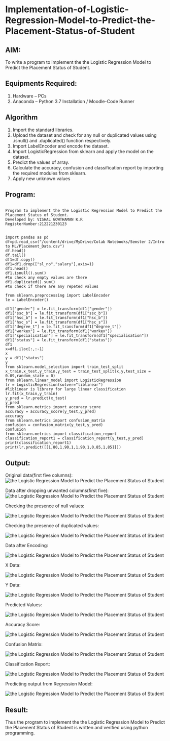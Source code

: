 # Implementation-of-Logistic-Regression-Model-to-Predict-the-Placement-Status-of-Student

## AIM:
To write a program to implement the the Logistic Regression Model to Predict the Placement Status of Student.

## Equipments Required:
1. Hardware – PCs
2. Anaconda – Python 3.7 Installation / Moodle-Code Runner

## Algorithm
1. Import the standard libraries.
2. Upload the dataset and check for any null or duplicated values using .isnull() and .duplicated() function respectively.
3. Import LabelEncoder and encode the dataset.
4. Import LogisticRegression from sklearn and apply the model on the dataset.
5. Predict the values of array.
6. Calculate the accuracy, confusion and classification report by importing the required modules from sklearn.
7. Apply new unknown values


## Program:
```

Program to implement the the Logistic Regression Model to Predict the Placement Status of Student.
Developed by: VISHAL GOWTHAMAN K.R
RegisterNumber:212221230123


import pandas as pd
df=pd.read_csv("/content/drive/MyDrive/Colab Notebooks/Semster 2/Intro to ML/Placement_Data.csv")
df.head()
df.tail()
df1=df.copy()
df1=df1.drop(["sl_no","salary"],axis=1)
df1.head()
df1.isnull().sum()
#to check any empty values are there
df1.duplicated().sum()
#to check if there are any repeted values

from sklearn.preprocessing import LabelEncoder
le = LabelEncoder()

df1["gender"] = le.fit_transform(df1["gender"])
df1["ssc_b"] = le.fit_transform(df1["ssc_b"])
df1["hsc_b"] = le.fit_transform(df1["hsc_b"])
df1["hsc_s"] = le.fit_transform(df1["hsc_s"])
df1["degree_t"] = le.fit_transform(df1["degree_t"])
df1["workex"] = le.fit_transform(df1["workex"])
df1["specialisation"] = le.fit_transform(df1["specialisation"])
df1["status"] = le.fit_transform(df1["status"])
df1
x=df1.iloc[:,:-1]
x
y = df1["status"]
y
from sklearn.model_selection import train_test_split
x_train,x_test,y_train,y_test = train_test_split(x,y,test_size = 0.09,random_state = 0)
from sklearn.linear_model import LogisticRegression
lr = LogisticRegression(solver="liblinear")
#liblinear is library for large linear classification
lr.fit(x_train,y_train)
y_pred = lr.predict(x_test)
y_pred
from sklearn.metrics import accuracy_score
accuracy = accuracy_score(y_test,y_pred)
accuracy
from sklearn.metrics import confusion_matrix
confusion = confusion_matrix(y_test,y_pred)
confusion
from sklearn.metrics import classification_report
classification_report1 = classification_report(y_test,y_pred)
print(classification_report1)
print(lr.predict([[1,80,1,90,1,1,90,1,0,85,1,85]]))
```

## Output:


Original data(first five columns):
![the Logistic Regression Model to Predict the Placement Status of Student](https://github.com/VishalGowthaman/Implementation-of-Logistic-Regression-Model-to-Predict-the-Placement-Status-of-Student/blob/main/s1.png)

Data after dropping unwanted columns(first five):
![the Logistic Regression Model to Predict the Placement Status of Student](https://github.com/VishalGowthaman/Implementation-of-Logistic-Regression-Model-to-Predict-the-Placement-Status-of-Student/blob/main/s2.png)

Checking the presence of null values:


![the Logistic Regression Model to Predict the Placement Status of Student](https://github.com/VishalGowthaman/Implementation-of-Logistic-Regression-Model-to-Predict-the-Placement-Status-of-Student/blob/main/s3.png)

Checking the presence of duplicated values:


![the Logistic Regression Model to Predict the Placement Status of Student](https://github.com/VishalGowthaman/Implementation-of-Logistic-Regression-Model-to-Predict-the-Placement-Status-of-Student/blob/main/s4.png)

Data after Encoding:


![the Logistic Regression Model to Predict the Placement Status of Student](https://github.com/VishalGowthaman/Implementation-of-Logistic-Regression-Model-to-Predict-the-Placement-Status-of-Student/blob/main/s5.png)

X Data:

![the Logistic Regression Model to Predict the Placement Status of Student](https://github.com/VishalGowthaman/Implementation-of-Logistic-Regression-Model-to-Predict-the-Placement-Status-of-Student/blob/main/s6.png)

Y Data:

![the Logistic Regression Model to Predict the Placement Status of Student](https://github.com/VishalGowthaman/Implementation-of-Logistic-Regression-Model-to-Predict-the-Placement-Status-of-Student/blob/main/s7.png)

Predicted Values:

![the Logistic Regression Model to Predict the Placement Status of Student](https://github.com/VishalGowthaman/Implementation-of-Logistic-Regression-Model-to-Predict-the-Placement-Status-of-Student/blob/main/s8.png)

Accuracy Score:


![the Logistic Regression Model to Predict the Placement Status of Student](https://github.com/VishalGowthaman/Implementation-of-Logistic-Regression-Model-to-Predict-the-Placement-Status-of-Student/blob/main/s9.png)

Confusion Matrix:


![the Logistic Regression Model to Predict the Placement Status of Student](https://github.com/VishalGowthaman/Implementation-of-Logistic-Regression-Model-to-Predict-the-Placement-Status-of-Student/blob/main/s10.png)

Classification Report:

![the Logistic Regression Model to Predict the Placement Status of Student](https://github.com/VishalGowthaman/Implementation-of-Logistic-Regression-Model-to-Predict-the-Placement-Status-of-Student/blob/main/s11.png)

Predicting output from Regression Model:


![the Logistic Regression Model to Predict the Placement Status of Student](https://github.com/VishalGowthaman/Implementation-of-Logistic-Regression-Model-to-Predict-the-Placement-Status-of-Student/blob/main/s12.png)

## Result:
Thus the program to implement the the Logistic Regression Model to Predict the Placement Status of Student is written and verified using python programming.
